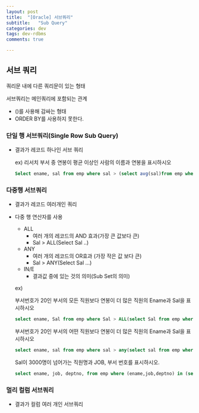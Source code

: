 ```yaml
---
layout: post
title:  "[Oracle] 서브쿼리"
subtitle:   "Sub Query"
categories: dev
tags: dev-rdbms
comments: true

---
```


## 서브 쿼리

쿼리문 내에 다른 쿼리문이 있는 형태

서브쿼리는 메인쿼리에 포함되는 관계

- ()를 사용해 감싸는 형태
- ORDER BY를 사용하지 못한다.



### 단일 행 서브쿼리(Single Row Sub Query)

- 결과가 레코드 하나인 서브 쿼리

  ex) 리서치 부서 중 연봉이 평균 이상인 사람의 이름과 연봉을 표시하시오

  ``` sql
  Select ename, sal from emp where sal > (select avg(sal)from emp where deptno = (select deptno from dept where dname = 'RESEARCH'));
  ```

  

### 다중행 서브쿼리

* 결과가 레코드 여러개인 쿼리

* 다중 행 연산자를 사용

  * ALL
    * 여러 개의 레코드의 AND 효과(가장 큰 값보다 큰)
    * Sal > ALL(Select Sal ..)
  * ANY
    * 여러 개의 레코드의 OR효과 (가장 작은 값 보다 큰)
    * Sal > ANY(Select Sal ...)
  * IN/E
    * 결과값 중에 있는 것의 의미(Sub Set의 의미)

  

  ex) 

  부서번호가 20인 부서의 모든 직원보다 연봉이 더 많은 직원의 Ename과 Sal을 표시하시오

  ``` sql 
  select ename, Sal from emp where Sal > ALL(select Sal from emp where deptno = 20);
  ```

  부서번호가 20인 부서의 어떤 직원보다 연봉이 더 많은 직원의 Ename과 Sal을 표시하시오

  ``` sql
  select ename, sal from emp where sal > any(select sal from emp where deptno = 20);
  ```

  Sal이 3000명이 넘어가는 직원명과 JOB, 부서 번호를 표시하시오.

  ``` sql
  select ename, job, deptno, from emp where (ename,job,deptno) in (select ename, job, deptno from emp where sal > 3000);
  ```

  

### 멀리 컬럼 서브쿼리

* 결과가 컬럼 여러 개인 서브쿼리

